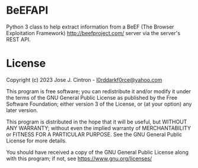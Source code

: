# BeEFAPI
Python 3 class to help extract information from a BeEF (The Browser Exploitation Framework) http://beefproject.com/ server via the server's REST API.

# License

Copyright (c) 2023 Jose J. Cintron - l0rddarkf0rce@yahoo.com

This program is free software; you can redistribute it and/or modify it
under the terms of the GNU General Public License as published by the
Free Software Foundation; either version 3 of the License, or (at your
option) any later version.

This program is distributed in the hope that it will be useful, but WITHOUT
ANY WARRANTY; without even the implied warranty of MERCHANTABILITY or
FITNESS FOR A PARTICULAR PURPOSE.  See the GNU General Public License for
more details.

You should have received a copy of the GNU General Public License along
with this program; if not, see <https://www.gnu.org/licenses/>
